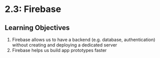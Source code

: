 # 2.3: Firebase

## Learning Objectives

1. Firebase allows us to have a backend (e.g. database, authentication) without creating and deploying a dedicated server
2. Firebase helps us build app prototypes faster
